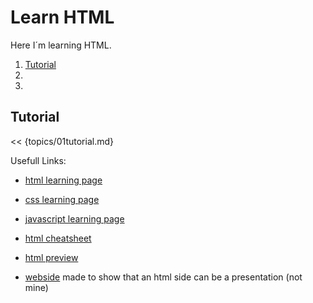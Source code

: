 # Learn HTML
 
Here I´m learning HTML.

1. [Tutorial](https://github.com/denispivo/Learn-HTML/blob/master/Tutorial/tutorial.md#tutorial)
2. 
3. 

## Tutorial

<< {topics/01tutorial.md}

Usefull Links:

- [html learning page](https://www.w3schools.com/html/default.asp)

- [css learning page](https://www.w3schools.com/css/default.asp)

- [javascript learning page](https://www.w3schools.com/js/default.asp)

- [html cheatsheet](https://htmlcheatsheet.com/)

- [html preview](https://html-preview.github.io/)

- [webside](https://github.com/impress/impress.js) made to show that an html side can be a presentation (not mine)